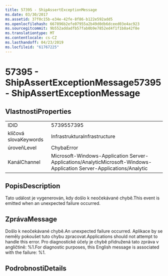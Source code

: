 ```yaml
---
title: 57395 - ShipAssertExceptionMessage
ms.date: 03/30/2017
ms.assetid: 37f0c15b-e34e-42fe-8f86-b122e592add5
ms.openlocfilehash: 667896b2efe07955a2b49d0db6dceed03e4ac923
ms.sourcegitcommit: 9b552addadfb57fab0b9e7852ed4f1f1b8a42f8e
ms.translationtype: MT
ms.contentlocale: cs-CZ
ms.lasthandoff: 04/23/2019
ms.locfileid: "61767225"
---
```

# <a name="57395---shipassertexceptionmessage"></a><span data-ttu-id="26e03-102">57395 - ShipAssertExceptionMessage</span><span class="sxs-lookup"><span data-stu-id="26e03-102">57395 - ShipAssertExceptionMessage</span></span>
## <a name="properties"></a><span data-ttu-id="26e03-103">Vlastnosti</span><span class="sxs-lookup"><span data-stu-id="26e03-103">Properties</span></span>  
  
|||  
|-|-|  
|<span data-ttu-id="26e03-104">ID</span><span class="sxs-lookup"><span data-stu-id="26e03-104">ID</span></span>|<span data-ttu-id="26e03-105">57395</span><span class="sxs-lookup"><span data-stu-id="26e03-105">57395</span></span>|  
|<span data-ttu-id="26e03-106">klíčová slova</span><span class="sxs-lookup"><span data-stu-id="26e03-106">Keywords</span></span>|<span data-ttu-id="26e03-107">Infrastruktura</span><span class="sxs-lookup"><span data-stu-id="26e03-107">Infrastructure</span></span>|  
|<span data-ttu-id="26e03-108">úroveň</span><span class="sxs-lookup"><span data-stu-id="26e03-108">Level</span></span>|<span data-ttu-id="26e03-109">Chyba</span><span class="sxs-lookup"><span data-stu-id="26e03-109">Error</span></span>|  
|<span data-ttu-id="26e03-110">Kanál</span><span class="sxs-lookup"><span data-stu-id="26e03-110">Channel</span></span>|<span data-ttu-id="26e03-111">Microsoft-Windows-Application Server-Applications/Analytic</span><span class="sxs-lookup"><span data-stu-id="26e03-111">Microsoft-Windows-Application Server-Applications/Analytic</span></span>|  
  
## <a name="description"></a><span data-ttu-id="26e03-112">Popis</span><span class="sxs-lookup"><span data-stu-id="26e03-112">Description</span></span>  
 <span data-ttu-id="26e03-113">Tato událost je vygenerován, kdy došlo k neočekávané chybě.</span><span class="sxs-lookup"><span data-stu-id="26e03-113">This event is emitted when an unexpected failure occurred.</span></span>  
  
## <a name="message"></a><span data-ttu-id="26e03-114">Zpráva</span><span class="sxs-lookup"><span data-stu-id="26e03-114">Message</span></span>  
 <span data-ttu-id="26e03-115">Došlo k neočekávané chybě.</span><span class="sxs-lookup"><span data-stu-id="26e03-115">An unexpected failure occurred.</span></span> <span data-ttu-id="26e03-116">Aplikace by se neměly pokoušet tuto chybu zpracovat.</span><span class="sxs-lookup"><span data-stu-id="26e03-116">Applications should not attempt to handle this error.</span></span> <span data-ttu-id="26e03-117">Pro diagnostické účely je chybě přidružená tato zpráva v angličtině: %1.</span><span class="sxs-lookup"><span data-stu-id="26e03-117">For diagnostic purposes, this English message is associated with the failure: %1.</span></span>  
  
## <a name="details"></a><span data-ttu-id="26e03-118">Podrobnosti</span><span class="sxs-lookup"><span data-stu-id="26e03-118">Details</span></span>
